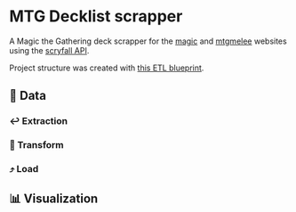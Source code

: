 # MTG Decklist scrapper
 A Magic the Gathering deck scrapper for the [magic](magic.gg) and [mtgmelee](mtgmelee.com) websites using the [scryfall API](https://scryfall.com/docs/api).
 
 Project structure was created with [this ETL blueprint](https://github.com/aguiarandre/etl-pipelines).
 
## :floppy_disk: Data
### :leftwards_arrow_with_hook: Extraction

### :arrows_counterclockwise: Transform

### :arrow_heading_up: Load

## :bar_chart: Visualization
